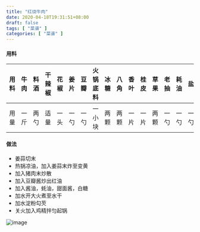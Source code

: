 ```yaml
---
title: "红烧牛肉"
date: 2020-04-18T19:31:51+08:00
draft: false
tags: [ "菜谱" ]
categories: [ "菜谱" ]
---
```

#### 用料
用料 | 牛肉 | 料酒 | 干辣椒 | 花椒 | 姜片 | 豆瓣 | 火锅底料 | 冰糖 | 八角 | 香叶 | 桂皮 | 草果 | 老抽 | 耗油 | 盐 | 葱 | 啤酒
:---:|:---:|:---:|:---:|:---:|:---:|:---:|:---:|:---:|:---:|:---:|:---:|:---:|:---:|:---:|:---:|:---:|:---:
用量 | 一斤 | 两勺 | 适量 | 一头 | 一勺 | 一勺 | 一小块 | 两颗 | 两颗 | 一片 | 一片 | 两颗 | 一勺 | 一勺 | 一勺 | 两根 | 一罐

#### 做法
- 姜蒜切末
- 热锅凉油，加入姜蒜末炸至变黄
- 加入猪肉末炒散
- 加入豆瓣酱炒出红油
- 加入酱油，蚝油，甜面酱，白糖
- 加水开大火煮至水干
- 加水淀粉勾芡
- 关火加入鸡精拌匀起锅

![image](/img/红烧牛肉001.jpeg)